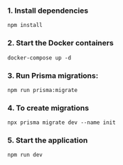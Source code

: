 ### 1. Install dependencies
```
npm install
```

### 2. Start the Docker containers
```
docker-compose up -d
```

### 3. Run Prisma migrations:
```
npm run prisma:migrate
```

### 4. To create migrations
```
npx prisma migrate dev --name init
```

### 5. Start the application
```
npm run dev
```
